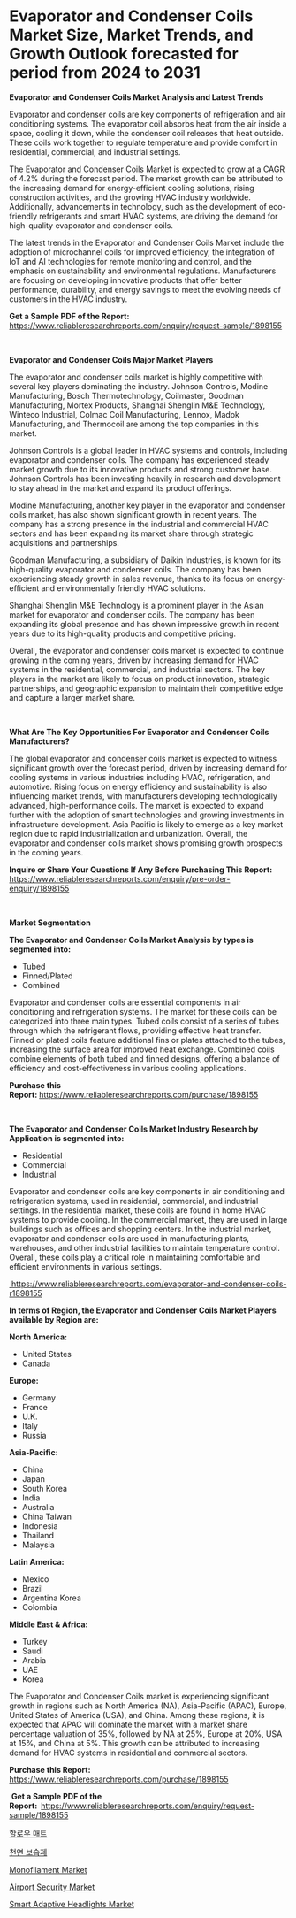 <p><h1>Evaporator and Condenser Coils Market Size, Market Trends, and Growth Outlook forecasted for period from 2024 to 2031</h1></p><p><strong>Evaporator and Condenser Coils Market Analysis and Latest Trends</strong></p>
<p><p>Evaporator and condenser coils are key components of refrigeration and air conditioning systems. The evaporator coil absorbs heat from the air inside a space, cooling it down, while the condenser coil releases that heat outside. These coils work together to regulate temperature and provide comfort in residential, commercial, and industrial settings.</p><p>The Evaporator and Condenser Coils Market is expected to grow at a CAGR of 4.2% during the forecast period. The market growth can be attributed to the increasing demand for energy-efficient cooling solutions, rising construction activities, and the growing HVAC industry worldwide. Additionally, advancements in technology, such as the development of eco-friendly refrigerants and smart HVAC systems, are driving the demand for high-quality evaporator and condenser coils.</p><p>The latest trends in the Evaporator and Condenser Coils Market include the adoption of microchannel coils for improved efficiency, the integration of IoT and AI technologies for remote monitoring and control, and the emphasis on sustainability and environmental regulations. Manufacturers are focusing on developing innovative products that offer better performance, durability, and energy savings to meet the evolving needs of customers in the HVAC industry.</p></p>
<p><strong>Get a Sample PDF of the Report:&nbsp;</strong> <a href="https://www.reliableresearchreports.com/enquiry/request-sample/1898155">https://www.reliableresearchreports.com/enquiry/request-sample/1898155</a></p>
<p>&nbsp;</p>
<p><strong>Evaporator and Condenser Coils Major Market Players</strong></p>
<p><p>The evaporator and condenser coils market is highly competitive with several key players dominating the industry. Johnson Controls, Modine Manufacturing, Bosch Thermotechnology, Coilmaster, Goodman Manufacturing, Mortex Products, Shanghai Shenglin M&E Technology, Winteco Industrial, Colmac Coil Manufacturing, Lennox, Madok Manufacturing, and Thermocoil are among the top companies in this market.</p><p>Johnson Controls is a global leader in HVAC systems and controls, including evaporator and condenser coils. The company has experienced steady market growth due to its innovative products and strong customer base. Johnson Controls has been investing heavily in research and development to stay ahead in the market and expand its product offerings.</p><p>Modine Manufacturing, another key player in the evaporator and condenser coils market, has also shown significant growth in recent years. The company has a strong presence in the industrial and commercial HVAC sectors and has been expanding its market share through strategic acquisitions and partnerships.</p><p>Goodman Manufacturing, a subsidiary of Daikin Industries, is known for its high-quality evaporator and condenser coils. The company has been experiencing steady growth in sales revenue, thanks to its focus on energy-efficient and environmentally friendly HVAC solutions.</p><p>Shanghai Shenglin M&E Technology is a prominent player in the Asian market for evaporator and condenser coils. The company has been expanding its global presence and has shown impressive growth in recent years due to its high-quality products and competitive pricing.</p><p>Overall, the evaporator and condenser coils market is expected to continue growing in the coming years, driven by increasing demand for HVAC systems in the residential, commercial, and industrial sectors. The key players in the market are likely to focus on product innovation, strategic partnerships, and geographic expansion to maintain their competitive edge and capture a larger market share.</p></p>
<p>&nbsp;</p>
<p><strong>What Are The Key Opportunities For Evaporator and Condenser Coils Manufacturers?</strong></p>
<p><p>The global evaporator and condenser coils market is expected to witness significant growth over the forecast period, driven by increasing demand for cooling systems in various industries including HVAC, refrigeration, and automotive. Rising focus on energy efficiency and sustainability is also influencing market trends, with manufacturers developing technologically advanced, high-performance coils. The market is expected to expand further with the adoption of smart technologies and growing investments in infrastructure development. Asia Pacific is likely to emerge as a key market region due to rapid industrialization and urbanization. Overall, the evaporator and condenser coils market shows promising growth prospects in the coming years.</p></p>
<p><strong>Inquire or Share Your Questions If Any Before Purchasing This Report:</strong> <a href="https://www.reliableresearchreports.com/enquiry/pre-order-enquiry/1898155">https://www.reliableresearchreports.com/enquiry/pre-order-enquiry/1898155</a></p>
<p>&nbsp;</p>
<p><strong>Market Segmentation</strong></p>
<p><strong>The Evaporator and Condenser Coils Market Analysis by types is segmented into:</strong></p>
<p><ul><li>Tubed</li><li>Finned/Plated</li><li>Combined</li></ul></p>
<p><p>Evaporator and condenser coils are essential components in air conditioning and refrigeration systems. The market for these coils can be categorized into three main types. Tubed coils consist of a series of tubes through which the refrigerant flows, providing effective heat transfer. Finned or plated coils feature additional fins or plates attached to the tubes, increasing the surface area for improved heat exchange. Combined coils combine elements of both tubed and finned designs, offering a balance of efficiency and cost-effectiveness in various cooling applications.</p></p>
<p><strong>Purchase this Report:&nbsp;</strong><a href="https://www.reliableresearchreports.com/purchase/1898155">https://www.reliableresearchreports.com/purchase/1898155</a></p>
<p>&nbsp;</p>
<p><strong>The Evaporator and Condenser Coils Market Industry Research by Application is segmented into:</strong></p>
<p><ul><li>Residential</li><li>Commercial</li><li>Industrial</li></ul></p>
<p><p>Evaporator and condenser coils are key components in air conditioning and refrigeration systems, used in residential, commercial, and industrial settings. In the residential market, these coils are found in home HVAC systems to provide cooling. In the commercial market, they are used in large buildings such as offices and shopping centers. In the industrial market, evaporator and condenser coils are used in manufacturing plants, warehouses, and other industrial facilities to maintain temperature control. Overall, these coils play a critical role in maintaining comfortable and efficient environments in various settings.</p></p>
<p><a href="https://www.reliableresearchreports.com/evaporator-and-condenser-coils-r1898155">&nbsp;https://www.reliableresearchreports.com/evaporator-and-condenser-coils-r1898155</a></p>
<p><strong>In terms of Region, the Evaporator and Condenser Coils Market Players available by Region are:</strong></p>
<p>
    <p> <strong> North America: </strong>
        <ul>
            <li>United States</li>
            <li>Canada</li>
        </ul>
        </p> 
    <p> <strong> Europe: </strong>
        <ul>
            <li>Germany</li>
            <li>France</li>
            <li>U.K.</li>
            <li>Italy</li>
            <li>Russia</li>
        </ul>
        </p> 
    <p> <strong> Asia-Pacific: </strong>
        <ul>
            <li>China</li>
            <li>Japan</li>
            <li>South Korea</li>
            <li>India</li>
            <li>Australia</li>
            <li>China Taiwan</li>
            <li>Indonesia</li>
            <li>Thailand</li>
            <li>Malaysia</li>
        </ul>
        </p> 
    <p> <strong> Latin America: </strong>
        <ul>
            <li>Mexico</li>
            <li>Brazil</li>
            <li>Argentina Korea</li>
            <li>Colombia</li>
        </ul>
        </p> 
    <p> <strong> Middle East & Africa: </strong>
        <ul>
            <li>Turkey</li>
            <li>Saudi</li>
            <li>Arabia</li>
            <li>UAE</li>
            <li>Korea</li>
        </ul>
    </p>
    </p>
<p><p>The Evaporator and Condenser Coils market is experiencing significant growth in regions such as North America (NA), Asia-Pacific (APAC), Europe, United States of America (USA), and China. Among these regions, it is expected that APAC will dominate the market with a market share percentage valuation of 35%, followed by NA at 25%, Europe at 20%, USA at 15%, and China at 5%. This growth can be attributed to increasing demand for HVAC systems in residential and commercial sectors.</p></p>
<p><strong>Purchase this Report: </strong><a href="https://www.reliableresearchreports.com/purchase/1898155">https://www.reliableresearchreports.com/purchase/1898155</a></p>
<p>&nbsp;<strong>Get a Sample PDF of the Report:&nbsp;&nbsp;</strong><a href="https://www.reliableresearchreports.com/enquiry/request-sample/1898155">https://www.reliableresearchreports.com/enquiry/request-sample/1898155</a></p>
<p><strong></strong></p>
<p><p><a href="https://medium.com/@tammyholmes1955/%ED%95%B4%EB%8F%8C%EB%A7%A4%ED%8A%B8-%EC%8B%9C%EC%9E%A5-%EB%A9%94%ED%8A%B8%EB%A6%AD%EC%8A%A4-%ED%95%B4%EB%8F%85-%EC%8B%9C%EC%9E%A5-%EC%A0%90%EC%9C%A0%EC%9C%A8-%ED%8A%B8%EB%A0%8C%EB%93%9C-%EB%B0%8F-%EC%84%B1%EC%9E%A5-%ED%8C%A8%ED%84%B4-8df2b15990cc">할로우 매트</a></p><p><a href="https://medium.com/@koleledner/%EC%B2%9C%EC%97%B0-%EB%B3%B4%EC%8A%B5%EC%A0%9C-%EC%8B%9C%EC%9E%A5-%EA%B7%9C%EB%AA%A8-cagr-%ED%8A%B8%EB%A0%8C%EB%93%9C-2024-2030-6cda20c6b4b8">천연 보습제</a></p><p><a href="https://thundering-castanet-c65.notion.site/Monofilament-Market-Challenges-Opportunities-and-Growth-Drivers-and-Major-Market-Players-forecast-2dd85ff0e9b24755853b17882f0d4c00">Monofilament Market</a></p><p><a href="https://www.linkedin.com/pulse/airport-security-market-offer-valuable-insights-size-tea5f?trackingId=el4zW85v6VdxJE%2Fm5RADjA%3D%3D">Airport Security Market</a></p><p><a href="https://www.linkedin.com/pulse/smart-adaptive-headlights-market-size-global-industry-overview-qypmf?trackingId=100hzxgbfjl2%2Btkzx8KiLA%3D%3D">Smart Adaptive Headlights Market</a></p></p>